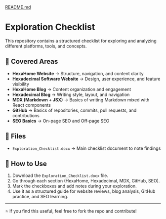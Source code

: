[README.md](https://github.com/user-attachments/files/22071963/README.md)
# Exploration Checklist

This repository contains a structured checklist for exploring and analyzing different platforms, tools, and concepts.

## 📌 Covered Areas
- **HexaHome Website** → Structure, navigation, and content clarity
- **Hexadecimal Software Website** → Design, user experience, and feature visibility
- **HexaHome Blog** → Content organization and engagement
- **Hexadecimal Blog** → Writing style, layout, and navigation
- **MDX (Markdown + JSX)** → Basics of writing Markdown mixed with React components
- **GitHub** → Basics of repositories, commits, pull requests, and contributions
- **SEO Basics** → On-page SEO and Off-page SEO

## 📄 Files
- `Exploration_Checklist.docx` → Main checklist document to note findings

## 🚀 How to Use
1. Download the `Exploration_Checklist.docx` file.
2. Go through each section (HexaHome, Hexadecimal, MDX, GitHub, SEO).
3. Mark the checkboxes and add notes during your exploration.
4. Use it as a structured guide for website reviews, blog analysis, GitHub practice, and SEO learning.

---
⭐ If you find this useful, feel free to fork the repo and contribute!
